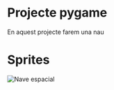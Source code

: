 # Projecte pygame

En aquest projecte farem una nau

# Sprites

![Nave espacial](Nave_espacial.png)
